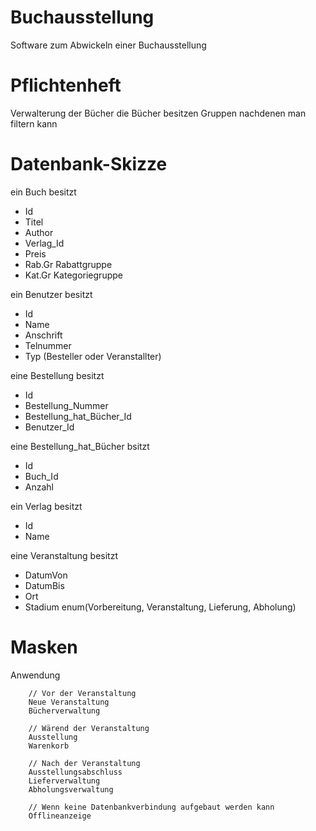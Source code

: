# Buchausstellung
Software zum Abwickeln einer Buchausstellung


# Pflichtenheft
Verwalterung der Bücher 
die Bücher besitzen Gruppen nachdenen man filtern kann

# Datenbank-Skizze
ein Buch besitzt
+	Id
+	Titel
+	Author
+	Verlag_Id
+	Preis
+	Rab.Gr Rabattgruppe
+	Kat.Gr Kategoriegruppe
	
ein Benutzer besitzt
+	Id
+	Name
+	Anschrift
+	Telnummer
+	Typ		(Besteller oder Veranstallter)



eine Bestellung besitzt
+	Id
+	Bestellung_Nummer
+	Bestellung_hat_Bücher_Id
+	Benutzer_Id

eine Bestellung_hat_Bücher bsitzt
+	Id
+	Buch_Id
+	Anzahl

ein Verlag besitzt
+	Id
+	Name

eine Veranstaltung besitzt
+	DatumVon
+	DatumBis
+	Ort
+	Stadium		enum(Vorbereitung, Veranstaltung, Lieferung, Abholung)


# Masken
Anwendung

		// Vor der Veranstaltung
		Neue Veranstaltung
		Bücherverwaltung

		// Wärend der Veranstaltung
		Ausstellung
		Warenkorb

		// Nach der Veranstaltung
		Ausstellungsabschluss
		Lieferverwaltung
		Abholungsverwaltung
		
		// Wenn keine Datenbankverbindung aufgebaut werden kann
		Offlineanzeige
		







